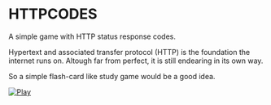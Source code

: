 # HTTPCODES

A simple game with HTTP status response codes.

Hypertext and associated transfer protocol (HTTP) is the foundation the internet runs on. Altough far from perfect, it is still endearing in its own way.

So a simple flash-card like study game would be a good idea. 


[![Play](http://adestefa.com/HTTPCODES/httpcodes.png)](http://adestefa.com/HTTPCODES/) 
